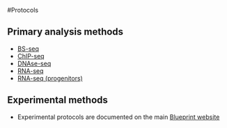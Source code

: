 #Protocols

## Primary analysis methods

 - [BS-seq](#/md/bs_seq)
 - [ChIP-seq](#/md/chip_seq)
 - [DNAse-seq](#/md/dnase_seq)
 - [RNA-seq](#/md/rna_seq)
 - [RNA-seq (progenitors)](#/md/rna_seq_cu)
  
## Experimental methods
 - Experimental protocols are documented on the main [Blueprint website](http://www.blueprint-epigenome.eu/index.cfm?p=7BF8A4B6-F4FE-861A-2AD57A08D63D0B58)


 